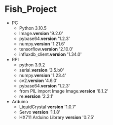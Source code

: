 # Fish_Project

- PC
    - Python 3.10.5
    - Image.**version** '9.2.0'
    - pybase64.**version** '1.2.3'
    - numpy.**version** '1.21.6'
    - tensorflow.**version** '2.10.0'
    - influxdb_client.**version** '1.34.0'
- RPI
    - python 3.9.2
    - serial.**version** '3.5.b0'
    - numpy.**version** '1.23.4'
    - cv2.**version** '4.6.0'
    - pybase64.**version** '1.2.3'
    - from PIL import Image Image.**version** '8.1.2'
    - re.**version** '2.2.1'
- Arduino
    - LiquidCrystal **version** '1.0.7'
    - Servo **version** '1.1.8'
    - HX711 Arduino Library **version** '0.7.5'
